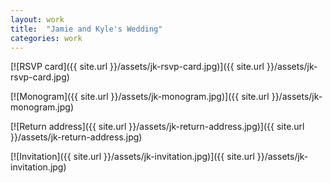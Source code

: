 ```yaml
---
layout: work
title:  "Jamie and Kyle's Wedding"
categories: work
---
```


[![RSVP card]({{ site.url }}/assets/jk-rsvp-card.jpg)]({{ site.url }}/assets/jk-rsvp-card.jpg)

[![Monogram]({{ site.url }}/assets/jk-monogram.jpg)]({{ site.url }}/assets/jk-monogram.jpg)

[![Return address]({{ site.url }}/assets/jk-return-address.jpg)]({{ site.url }}/assets/jk-return-address.jpg)

[![Invitation]({{ site.url }}/assets/jk-invitation.jpg)]({{ site.url }}/assets/jk-invitation.jpg)
